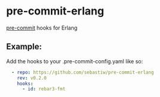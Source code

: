 # pre-commit-erlang

[pre-commit](https://pre-commit.com) hooks for Erlang

## Example:
Add the hooks to your .pre-commit-config.yaml like so:

```yaml
  - repo: https://github.com/sebastiw/pre-commit-erlang
    rev: v0.2.0
    hooks:
      - id: rebar3-fmt
```
